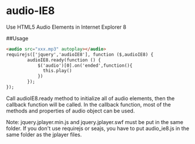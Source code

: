 # audio-IE8
Use HTML5 Audio Elements in Internet Explorer 8

##Usage
```html
<audio src="xxx.mp3" autoplay></audio>
requirejs(['jquery','audioIE8'], function ($,audioIE8) {
        audioIE8.ready(function () {
            $('audio')[0].on('ended',function(){
              this.play()
            })
        });
});
```

Call audioIE8.ready method to initialize all of audio elements, then the callback function will be called. In the callback function, most of the methods and properties of audio object can be used.

Note: jquery.jplayer.min.js and jquery.jplayer.swf must be put in the same folder. If you don't use requirejs or seajs, you have to put audio_ie8.js in the same folder as the jplayer files.
